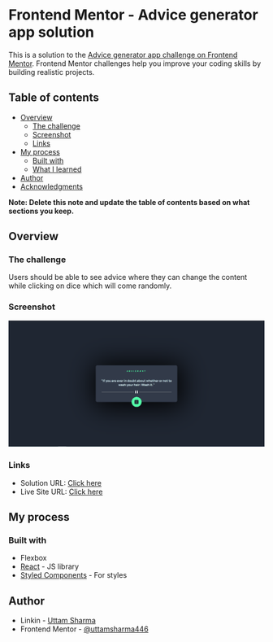 # Frontend Mentor - Advice generator app solution

This is a solution to the [Advice generator app challenge on Frontend Mentor](https://www.frontendmentor.io/challenges/advice-generator-app-QdUG-13db). Frontend Mentor challenges help you improve your coding skills by building realistic projects.

## Table of contents

- [Overview](#overview)
  - [The challenge](#the-challenge)
  - [Screenshot](#screenshot)
  - [Links](#links)
- [My process](#my-process)
  - [Built with](#built-with)
  - [What I learned](#what-i-learned)
- [Author](#author)
- [Acknowledgments](#acknowledgments)

**Note: Delete this note and update the table of contents based on what sections you keep.**

## Overview

### The challenge

Users should be able to see advice where they can change the content while clicking on dice which will come randomly.


### Screenshot

![](public/screenshot.PNG)


### Links

- Solution URL: [Click here](https://github.com/uttamsharma446/Advice-Generator)
- Live Site URL: [Click here](https://advice-generator-spyderr.netlify.app)

## My process

### Built with


- Flexbox
- [React](https://reactjs.org/) - JS library
- [Styled Components](https://styled-components.com/) - For styles


## Author

- Linkin - [Uttam Sharma](https://www.linkedin.com/in/uttamsharma446/)
- Frontend Mentor - [@uttamsharma446](https://www.frontendmentor.io/profile/uttamsharma446)
